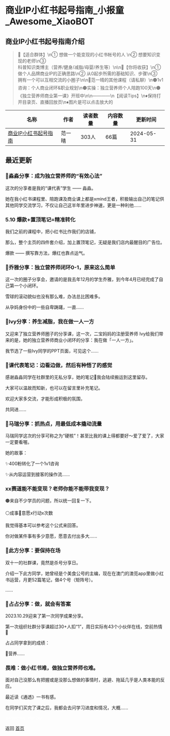 # 商业IP小红书起号指南_小报童_Awesome_XiaoBOT

## 商业IP小红书起号指南介绍
> 🔸【适合群体】\n① 想做一个能变现的小红书帐号的人 \n② 想要知识变现的老师\n③  
科普知识类博主（营养/健身/减脂/母婴/养生等）\n\n🔸【你将收获】\n① 做个人品牌商业IP的正确思路\n② 从0起步所需的基础知识、步骤\n③  
拥有一个可以互相交流的小圈子\n\n🔹范一晴的其他课程（请私聊）\n🟤1v1咨询：个人商业闭环&amp;职业规划\n🟤实操：独立营养师个人陪跑100天\n🟤《独立营养师商业第一课》开班中\n\n————\n【阅读Tips】\n♦️保持打开目录页、直播回放页\n♦️图片是可以点击放大的  
  


|名称|作者|读者数量|内容数量|更新时间|
|---|---|---|---|---|
|[商业IP小红书起号指南](https://xiaobot.net/p/fanyiqing?refer=9c3f1c95-a052-465a-9902-f6d75080262a)|范一晴|303人|66篇|2024-05-31|

## 最近更新
### 🎀淼淼分享：成为独立营养师的“有效心法”

这次的分享者是我的“课代表”学生 —— 淼淼。

她在我小红书课程里、陪跑课及商业课上都是xmind王者，积极输出自己的笔记供其他同学交流学习，不仅让自己这半年里进步神速，更是一种利他......

### 5.10 爆款+置顶笔记=精准转化

我们之前的课程中，把小红书比作我们的店铺，

那么，整个主页的四件套介绍，加上置顶笔记，无疑是我们店内最醒目的广告位。

爆款 —— 撰写靠方法，爆红也靠点运气。

### 🎀乔雅分享：独立营养师闭环0-1，原来这么简单

这一次的圈子分享会，邀请的是我去年12月的学生乔雅，到今年4月已经完成了自己第一个小闭环。

雪球的滚动貌似也没有那么难，办法总比困难多。

从孕妈身份中的一些自卑踌躇，一直......

### 🎀Ivy分享：养生减脂，我在做一人一方

又迎来了独立营养师圈子的分享课，这一次，二宝妈妈的注册营养师 Ivy给我们带来的是，她的独立营养师商业小闭环的分享：我在做「一人一方」。

我节选了一些Ivy同学的PPT页面，可见这个......

### 🎀课代表笔记：边看边做，然后有种悟了的感觉

感谢淼淼同学在社群里的无私分享，她的笔记📒我会陆续搬运到这里留存。

大家可以温故而知新，也可以在留言里补充笔记。

欢迎大家多交流，才能形成积极的氛围，

共同进......

### 🎀马瑞分享：抓热点，用最低成本撬动流量

马瑞同学这次的分享可称之为“硬核”！甚至比我的课上得都要好～爱了爱了，大家一定要看喔。

她的故事：

✨400粉转化了一个1v1咨询

✨从内容运营到接客的操作流......

### xx赛道能不能变现？老师你能不能带我变现？

🟤来自不少学员的问题，所以统一回复一下。

⚪️成事🟰意愿x行动x次数

我觉得基本可以参考这个公式来回答。

你对做某件事有多少意愿，愿意去付出多大......

### 🎀此方分享：要保持在场

双十一的社群课，竟然是杀号分享日。

介绍一下此方同学，她曾经是个美食公号的主编，现在在澳门的澳觅app里做小红书运营，月更52篇笔记，做4个号（矩阵号）。

......

### 🎀占占分享：做，就会有答案

2023.10.29迎来了第一次同学成果分享。

第一次组织社群分享课超过30+人扣“1”，周日实际有43个小伙伴在线，空前热情🎉

占占同学拿到的成绩：

🔸营养......

### 畏难：做小红书难，做独立营养师也难。

面对自己没那么有把握或是没那么想做的事情时，逃避、拖延几乎是人类本能的反应。

最近读《通透》一书有感。

在同学们买完了课之后，我都会去问学习进度和情况，大概......


<a href="https://github.com/Reno9527/awesome-xiaobot" style="color: white; text-decoration: none;">awesome-xiaobot</a>

返回 [首页](../README.md)
